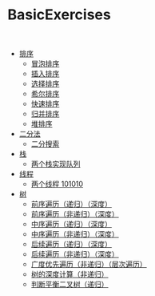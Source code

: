 BasicExercises
==

<br>

- [排序](https://github.com/CaMnter/BasicExercises/blob/master/src/com/camnter/basicexercises/sorting)
    - [冒泡排序](https://github.com/CaMnter/BasicExercises/blob/master/src/com/camnter/basicexercises/sorting/BubbleSort.java)
    - [插入排序](https://github.com/CaMnter/BasicExercises/blob/master/src/com/camnter/basicexercises/sorting/InsertSort.java)
    - [选择排序](https://github.com/CaMnter/BasicExercises/blob/master/src/com/camnter/basicexercises/sorting/SelectionSort.java)
    - [希尔排序](https://github.com/CaMnter/BasicExercises/blob/master/src/com/camnter/basicexercises/sorting/ShellSort.java)
    - [快速排序](https://github.com/CaMnter/BasicExercises/blob/master/src/com/camnter/basicexercises/sorting/QuickSort.java)
    - [归并排序](https://github.com/CaMnter/BasicExercises/blob/master/src/com/camnter/basicexercises/sorting/MergeSort.java)
    - [堆排序](https://github.com/CaMnter/BasicExercises/blob/master/src/com/camnter/basicexercises/sorting/HeapSort.java)
- [二分法](https://github.com/CaMnter/BasicExercises/blob/master/src/com/camnter/basicexercises/binary)
    - [二分搜索](https://github.com/CaMnter/BasicExercises/blob/master/src/com/camnter/basicexercises/binary/BinarySearch.java)
- [栈](https://github.com/CaMnter/BasicExercises/blob/master/src/com/camnter/basicexercises/stack)
    - [两个栈实现队列](https://github.com/CaMnter/BasicExercises/blob/master/src/com/camnter/basicexercises/stack/TwoStacksImplementQueue.java)
- [线程](https://github.com/CaMnter/BasicExercises/blob/master/src/com/camnter/basicexercises/thread)
    - [两个线程 101010](https://github.com/CaMnter/BasicExercises/blob/master/src/com/camnter/basicexercises/thread/TwoThreadCommunication.java)
- [树](https://github.com/CaMnter/BasicExercises/blob/master/src/com/camnter/basicexercises/tree)
    - [前序遍历（递归）（深度）](https://github.com/CaMnter/BasicExercises/blob/master/src/com/camnter/basicexercises/tree/PreOrderRecursive.java)
    - [前序遍历（非递归）（深度）](https://github.com/CaMnter/BasicExercises/blob/master/src/com/camnter/basicexercises/tree/PreOrder.java)
    - [中序遍历（递归）（深度）](https://github.com/CaMnter/BasicExercises/blob/master/src/com/camnter/basicexercises/tree/InOrderRecursive.java)
    - [中序遍历（非递归）（深度）](https://github.com/CaMnter/BasicExercises/blob/master/src/com/camnter/basicexercises/tree/InOrder.java)
    - [后续遍历（递归）（深度）](https://github.com/CaMnter/BasicExercises/blob/master/src/com/camnter/basicexercises/tree/PostOrderRecursive.java)
    - [后续遍历（非递归）（深度）](https://github.com/CaMnter/BasicExercises/blob/master/src/com/camnter/basicexercises/tree/PostOrder.java)
    - [广度优先遍历（非递归）（层次遍历）](https://github.com/CaMnter/BasicExercises/blob/master/src/com/camnter/basicexercises/tree/LayerTraversal.java)
    - [树的深度计算（非递归）](https://github.com/CaMnter/BasicExercises/blob/master/src/com/camnter/basicexercises/tree/CountLayer.java)
    - [判断平衡二叉树（递归）](https://github.com/CaMnter/BasicExercises/blob/master/src/com/camnter/basicexercises/tree/IsBalancedTreeRecursive.java)

<br>
